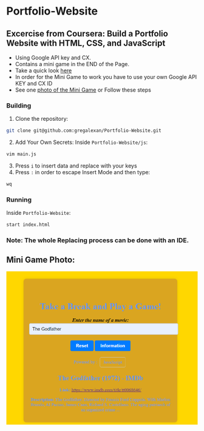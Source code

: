# Portfolio-Website
## Excercise from Coursera: Build a Portfolio Website with HTML, CSS, and JavaScript
* Using Google API key and CX.
* Contains a mini game in the END of the Page.
* Take a quick look [here](https://gregalexan.github.io/Portfolio-Website/)
* In order for the Mini Game to work you have to use your own
Google API KEY and CX ID
* See one [photo of the Mini Game](#mini-game-photo) or Follow these steps
### Building
1. Clone the repository:
```sh
git clone git@github.com:gregalexan/Portfolio-Website.git
```
2. Add Your Own Secrets:
Inside `Portfolio-Website/js`:
```sh
vim main.js
```
3. Press `i` to insert data and replace with your keys
4. Press `:` in order to escape Insert Mode and then type:
```sh
wq
```
### Running
Inside `Portfolio-Website`:
```sh
start index.html
```
### Note: The whole Replacing process can be done with an IDE.
## Mini Game Photo:
![This is what it looks like](https://github.com/gregalexan/Portfolio-Website/blob/main/MiniGame.png)
